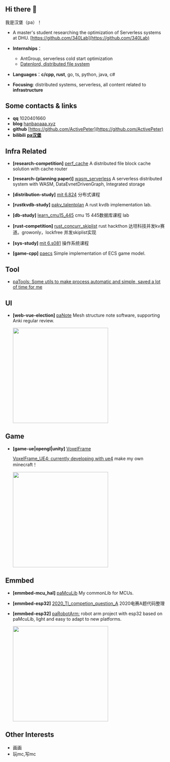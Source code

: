 ## Hi there 👋
我是汉堡（pa）！

- A master's student researching the optimization of Serverless systems at DHU. [https://github.com/340Lab](https://github.com/340Lab)

- **Internships**：
  
  - AntGroup, serverless cold start optimization
  - [Datenlord, distributed file system](https://github.com/datenlord)

- **Languages**：**c/cpp, rust**, go, ts, python, java, c#

- **Focusing**: distributed systems, serverless, all content related to **infrastructure**
## Some contacts & links

- **qq** 1020401660
- **blog** [hanbaoaaa.xyz](http://hanbaoaaa.xyz)
- **github** [https://github.com/ActivePeter](https://github.com/ActivePeter)
- **bilibili** [**pa汉堡**][1]

## Infra Related

- **[research-competition]** [perf_cache](https://github.com/ActivePeter/Hackathon-2023/tree/master/baibaidui) A distributed file block cache solution with cache router

- **[research-(planning paper)]** [wasm_serverless](https://github.com/ActivePeter/wasm_serverless) A serverless distributed system with WASM, DataEvnetDrivenGraph, Integrated storage
  
- **[distribution-study]** [mit 6.824](https://github.com/ActivePeter/mit_6.824_learning) 分布式课程 

- **[rustkvdb-study]** [pakv_talentplan](https://github.com/ActivePeter/pakv_talentplan) A rust kvdb implementation lab. 

- **[db-study]** [learn_cmu15_445](https://github.com/ActivePeter/learn_cmu15_445) cmu 15 445数据库课程 lab

- **[rust-competition]** [rust_concurr_skiplist](https://github.com/ActivePeter/rust_hackathon_kv) rust hackthon 达坦科技并发kv赛道。growonly，lockfree 并发skiplist实现

- **[sys-study]** [mit 6.s081](https://github.com/ActivePeter/learn_mit_s6.081) 操作系统课程
  
- **[game-cpp]** [paecs](https://github.com/ActivePeter/paecs) Simple implementation of ECS game model. 

## Tool

- [paTools: Some utils to make process automatic and simple, saved a lot of time for me](https://github.com/ActivePeter/paTools)

## UI

- **[web-vue-election]** [paNote](https://github.com/ActivePeter/paNote) Mesh structure note software, supporting Anki regular review.
  
   <img src="https://s2.loli.net/2022/08/27/nlwMxopbr3IgRsz.png" width = "300" alt=""/>

## Game

- **[game-ue|opengl|unity]** [VoxelFrame](https://github.com/ActivePeter/VoxelFrame)

  [VoxelFrame_UE4: currently developing with ue4](https://github.com/ActivePeter/VoxelFrame_UE4) make my own minecraft！

  <img src="https://s3.bmp.ovh/imgs/2023/01/31/a59bdd4316c5df7e.png" width = "300" alt=""/>

## Emmbed

- **[emmbed-mcu_hal]** [paMcuLib](https://github.com/ActivePeter/paMcuLib) My commonLib for MCUs. 

- **[emmbed-esp32]** [2020_TI_competion_question_A](https://github.com/ActivePeter/2020_TI_competion_question_A) 2020电赛A题代码整理

- **[emmbed-esp32]** [paRobotArm:](https://github.com/ActivePeter/paRobotArm) robot arm project with esp32 based on paMcuLib, light and easy to adapt to new platforms. 

  <img src="https://s2.loli.net/2022/08/27/zHK19ROntTIBuib.png" width = "300" alt=""/>

## Other Interests

- 画画
- 玩mc,写mc

[1]: https://space.bilibili.com/268164490
